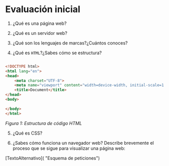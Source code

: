 # Evaluación inicial

1. ¿Qué es una página web?



2. ¿Qué es un servidor web?



3. ¿Qué son los lenguajes de marcas?¿Cuántos conoces?



4. ¿Qué es ```HTML```?¿Sabes cómo se estructura?



```html

<!DOCTYPE html>
<html lang="en">
<head>
    <meta charset="UTF-8">
    <meta name="viewport" content="width=device-width, initial-scale=1.0">
    <title>Document</title>
</head>
<body>
    
</body>
</html>

```
_Figura 1: Estructura de código HTML_

5. ¿Qué es CSS?



6. ¿Sabes cómo funciona un navegador web? Describe brevemente el proceso que se sigue para visualizar una página web:



[TextoAlternativo]( "Esquema de peticiones")